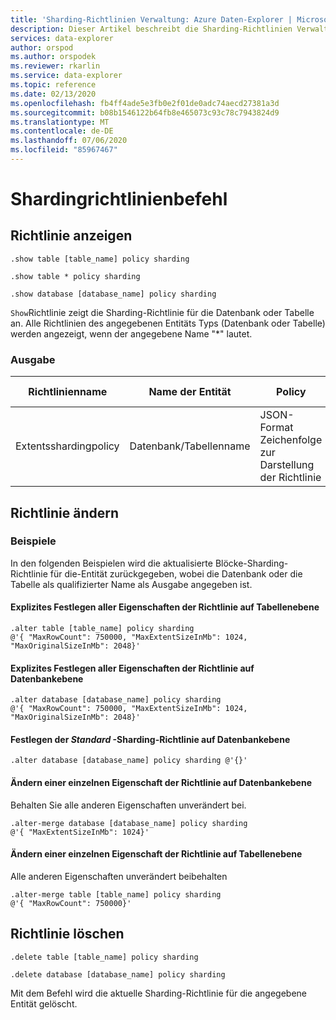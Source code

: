 ```yaml
---
title: 'Sharding-Richtlinien Verwaltung: Azure Daten-Explorer | Microsoft-Dokumentation'
description: Dieser Artikel beschreibt die Sharding-Richtlinien Verwaltung in Azure Daten-Explorer.
services: data-explorer
author: orspod
ms.author: orspodek
ms.reviewer: rkarlin
ms.service: data-explorer
ms.topic: reference
ms.date: 02/13/2020
ms.openlocfilehash: fb4ff4ade5e3fb0e2f01de0adc74aecd27381a3d
ms.sourcegitcommit: b08b1546122b64fb8e465073c93c78c7943824d9
ms.translationtype: MT
ms.contentlocale: de-DE
ms.lasthandoff: 07/06/2020
ms.locfileid: "85967467"
---
```

# <a name="sharding-policy-command"></a>Shardingrichtlinienbefehl

## <a name="show-policy"></a>Richtlinie anzeigen

```kusto
.show table [table_name] policy sharding

.show table * policy sharding

.show database [database_name] policy sharding
```

`Show`Richtlinie zeigt die Sharding-Richtlinie für die Datenbank oder Tabelle an. Alle Richtlinien des angegebenen Entitäts Typs (Datenbank oder Tabelle) werden angezeigt, wenn der angegebene Name "*" lautet.

### <a name="output"></a>Ausgabe

|Richtlinienname | Name der Entität | Policy | Untergeordnete Entitäten | Entitätstyp
|---|---|---|---|---
|Extentsshardingpolicy | Datenbank/Tabellenname | JSON-Format Zeichenfolge zur Darstellung der Richtlinie | Liste der Tabellen (für eine Datenbank)|Datenbank/Tabelle

## <a name="alter-policy"></a>Richtlinie ändern

### <a name="examples"></a>Beispiele

In den folgenden Beispielen wird die aktualisierte Blöcke-Sharding-Richtlinie für die-Entität zurückgegeben, wobei die Datenbank oder die Tabelle als qualifizierter Name als Ausgabe angegeben ist.

#### <a name="setting-all-properties-of-the-policy-explicitly-at-table-level"></a>Explizites Festlegen aller Eigenschaften der Richtlinie auf Tabellenebene

```kusto
.alter table [table_name] policy sharding 
@'{ "MaxRowCount": 750000, "MaxExtentSizeInMb": 1024, "MaxOriginalSizeInMb": 2048}'
```

#### <a name="setting-all-properties-of-the-policy-explicitly-at-database-level"></a>Explizites Festlegen aller Eigenschaften der Richtlinie auf Datenbankebene

```kusto
.alter database [database_name] policy sharding
@'{ "MaxRowCount": 750000, "MaxExtentSizeInMb": 1024, "MaxOriginalSizeInMb": 2048}'
```

#### <a name="setting-the-default-sharding-policy-at-database-level"></a>Festlegen der *Standard* -Sharding-Richtlinie auf Datenbankebene

```kusto
.alter database [database_name] policy sharding @'{}'
```

#### <a name="altering-a-single-property-of-the-policy-at-database-level"></a>Ändern einer einzelnen Eigenschaft der Richtlinie auf Datenbankebene 

Behalten Sie alle anderen Eigenschaften unverändert bei.

```kusto
.alter-merge database [database_name] policy sharding
@'{ "MaxExtentSizeInMb": 1024}'
```

#### <a name="altering-a-single-property-of-the-policy-at-table-level"></a>Ändern einer einzelnen Eigenschaft der Richtlinie auf Tabellenebene

Alle anderen Eigenschaften unverändert beibehalten

```kusto
.alter-merge table [table_name] policy sharding
@'{ "MaxRowCount": 750000}'
```

## <a name="delete-policy"></a>Richtlinie löschen

```kusto
.delete table [table_name] policy sharding

.delete database [database_name] policy sharding
```

Mit dem Befehl wird die aktuelle Sharding-Richtlinie für die angegebene Entität gelöscht.